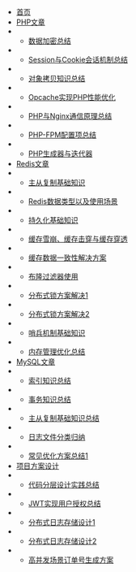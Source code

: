 * [首页](/)
* [PHP文章](#)
* * [数据加密总结](article/php/article_1.md)
* * [Session与Cookie会话机制总结](article/php/article_2.md)
* * [对象拷贝知识总结](article/php/article_3.md)
* * [Opcache实现PHP性能优化](article/php/article_4.md)
* * [PHP与Nginx通信原理总结](article/php/article_5.md)
* * [PHP-FPM配置项总结](article/php/article_6.md)
* * [PHP生成器与迭代器](article/php/article_7.md)
* [Redis文章](#)
* * [主从复制基础知识](article/redis/article_1.md)
* * [Redis数据类型以及使用场景](article/redis/article_2.md)  
* * [持久化基础知识](article/redis/article_3.md)  
* * [缓存雪崩、缓存击穿与缓存穿透](article/redis/article_4.md)  
* * [缓存数据一致性解决方案](article/redis/article_5.md)  
* * [布隆过滤器使用](article/redis/article_6.md) 
* * [分布式锁方案解决1](article/redis/article_7.md) 
* * [分布式锁方案解决2](article/redis/article_8.md) 
* * [哨兵机制基础知识](article/redis/article_9.md) 
* * [内存管理优化总结](article/redis/article_10.md) 
* [MySQL文章](#)
* * [索引知识总结](article/mysql/article_1.md)
* * [事务知识总结](article/mysql/article_2.md)  
* * [主从复制基础知识总结](article/mysql/article_3.md)  
* * [日志文件分类归纳](article/mysql/article_4.md)  
* * [常见优化方案总结1](article/mysql/article_5.md)  
* [项目方案设计](#)
* * [代码分层设计实践总结](article/design/article_1.md)
* * [JWT实现用户授权总结](article/design/article_2.md)  
* * [分布式日志存储设计1](article/design/article_3.md)
* * [分布式日志存储设计2](article/design/article_4.md)  
* * [高并发场景订单号生成方案](article/design/article_5.md)  